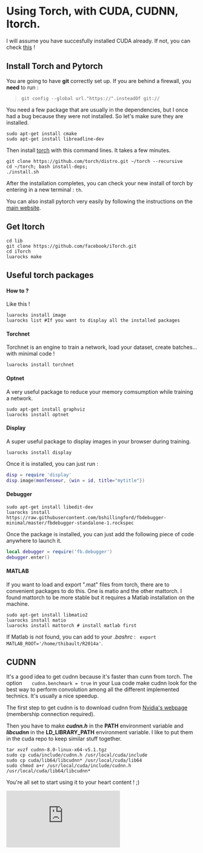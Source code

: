# Using Torch, with CUDA, CUDNN, Itorch.

I will assume you have succesfully installed CUDA already. If not, you can check [this](https://github.com/ThibaultGROUEIX/workflow_and_installs/tree/master/cuda_install.md) !



## Install Torch and Pytorch

You are going to have **git** correctly set up. If you are behind a firewall, you **need** to run :

> ```shell
> git config --global url."https://".insteadOf git://
> ```

You need a few package that are usually in the dependencies, but I once had a bug because they were not installed. So let's make sure they are installed.

```shell
sudo apt-get install cmake
sudo apt-get install libreadline-dev
```

Then install [torch](http://torch.ch/) with this command lines. It takes a few minutes.

```shell
git clone https://github.com/torch/distro.git ~/torch --recursive
cd ~/torch; bash install-deps;
./install.sh
```

After the installation completes, you can check your new install of torch by entering in a new terminal : ```th```.

You can also install pytorch very easily by following the instructions on the [main website](http://pytorch.org/).

## Get Itorch

```shell
cd lib
git clone https://github.com/facebook/iTorch.git
cd iTorch
luarocks make 
```

## Useful torch packages

#### How to ?

Like this !

```shell
luarocks install image
luarocks list #If you want to display all the installed packages
```

#### Torchnet

Torchnet is an engine to train a network, load your dataset, create batches... with minimal code ! 

```shell
luarocks install torchnet
```
#### Optnet

A very useful package to reduce your memory comsumption while training a network.

```shell
sudo apt-get install graphviz
luarocks install optnet
```

#### Display

A super useful package to display images in your browser during training.

```
luarocks install display
```

Once it is installed, you can just run :

```Lua
disp = require 'display'
disp.image(monTenseur, {win = id, title="mytitle"})
```

#### Debugger

```shell
sudo apt-get install libedit-dev 
luarocks install https://raw.githubusercontent.com/bshillingford/fbdebugger-minimal/master/fbdebugger-standalone-1.rockspec 
```

Once the package is installed, you can just add the following piece of code anywhere to launch it.

```lua
local debugger = require('fb.debugger')
debugger.enter()
```

#### MATLAB

If you want to load and export ".mat" files from torch, there are to convenient packages to do this. One is matio and the other mattorch. I found mattorch to be more stable but it requires a Matlab installation on the machine.

```shell
sudo apt-get install libmatio2
luarocks install matio
luarocks install mattorch # install matlab first
```

If Matlab is not found, you can add to your *.bashrc* :  ``` export MATLAB_ROOT='/home/thibault/R2014a'```.

## CUDNN

It's a good idea to get cudnn because it's faster than cunn from torch. The option ```   cudnn.benchmark = true``` in your Lua code make cudnn look for the best way to perform convolution among all the different implemented technics. It's usually a nice speedup.

 The first step to get cudnn is to download cudnn from [Nvidia's webpage]() (membership connection required).

Then you have to make ***cudnn.h*** in the **PATH** environment variable and ***libcudnn*** in the **LD_LIBRARY_PATH** environment variable. I like to put them in the cuda repo to keep similar stuff together.

```shell
tar xvzf cudnn-8.0-linux-x64-v5.1.tgz
sudo cp cuda/include/cudnn.h /usr/local/cuda/include
sudo cp cuda/lib64/libcudnn* /usr/local/cuda/lib64
sudo chmod a+r /usr/local/cuda/include/cudnn.h /usr/local/cuda/lib64/libcudnn*
```



You're all set to start using it to your heart content ! ;)



[![Analytics](https://ga-beacon.appspot.com/UA-91308638-2/github.com/ThibaultGROUEIX/workflow_and_installs/torch_workflow.md?pixel)](https://github.com/ThibaultGROUEIX/workflow_and_installs/)
